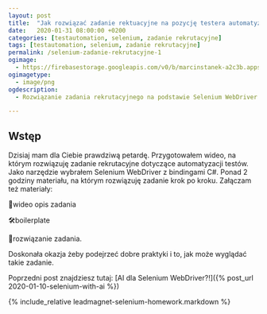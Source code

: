 ```yaml
---
layout: post
title:  "Jak rozwiązać zadanie rektuacyjne na pozycję testera automatyzującego?"
date:   2020-01-31 08:00:00 +0200
categories: [testautomation, selenium, zadanie rekrutacyjne]
tags: [testautomation, selenium, zadanie rekrutacyjne]
permalink: /selenium-zadanie-rekrutacyjne-1
ogimage:
  - https://firebasestorage.googleapis.com/v0/b/marcinstanek-a2c3b.appspot.com/o/selenium-zadanie-rekrutacyjne-1%2FScreenshot%202020-02-13%20at%2011.11.06.png?alt=media&token=c5906f21-2f4a-4a46-b825-562e5e50fb53
ogimagetype:
  - image/png
ogdescription:
  - Rozwiązanie zadania rekrutacyjnego na podstawie Selenium WebDriver

---
```


## Wstęp

Dzisiaj mam dla Ciebie prawdziwą petardę. Przygotowałem wideo, na którym rozwiązuję zadanie rekrutacyjne dotyczące automatyzacji testów. Jako narzędzie wybrałem Selenium WebDriver z bindingami C#. Ponad 2 godziny materiału, na którym rozwiązuję zadanie krok po kroku. Załączam też materiały:

🔬wideo opis zadania

🛠boilerplate

🧪rozwiązanie zadania.

Doskonała okazja żeby podejrzeć dobre praktyki i to, jak może wyglądać takie zadanie.

Poprzedni post znajdziesz tutaj: [AI dla Selenium WebDriver?!]({% post_url 2020-01-10-selenium-with-ai %})

{% include_relative leadmagnet-selenium-homework.markdown %}

